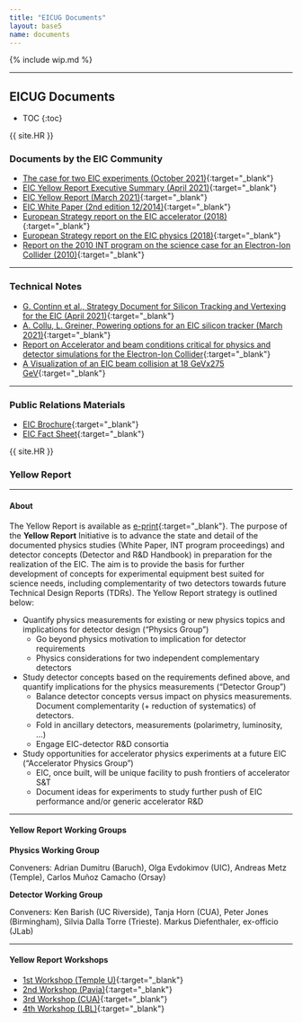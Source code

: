 ```yaml
---
title: "EICUG Documents"
layout: base5
name: documents
---
```


{% include wip.md %}

---
<h2>EICUG Documents</h2>

* TOC
{:toc}

{{ site.HR }}

### Documents by the EIC Community

* [The case for two EIC experiments (October 2021)](http://www.eicug.org/web/sites/default/files/Arguments%20for%20Two%20EIC%20Experiments%20Sep23.pdf){:target="_blank"}
* [EIC Yellow Report Executive Summary (April 2021)](http://www.eicug.org/web/sites/default/files/EIC_YR_Summary_v1.0.pdf){:target="_blank"}
* [EIC Yellow Report (March 2021)](http://www.eicug.org/web/sites/default/files/Yellow_Report_v1.1.pdf){:target="_blank"}
* [EIC White Paper (2nd edition 12/2014)](http://www.eicug.org/web/sites/default/files/WhitePaper_EIC_2nd_Edition.pdf){:target="_blank"}
* [European Strategy report on the EIC accelerator (2018)](http://www.eicug.org/web/sites/default/files/EIC-Acc-European-update-r20.pdf){:target="_blank"}
* [European Strategy report on the EIC physics (2018)](http://www.eicug.org/web/sites/default/files/EICdocumentforESPPU.pdf){:target="_blank"}
* [Report on the 2010 INT program on the science case for an Electron-Ion Collider (2010)](https://arxiv.org/pdf/1108.1713){:target="_blank"}

---


### Technical Notes

* [G. Continn et al., Strategy Document for Silicon Tracking and Vertexing for the EIC (April 2021)](https://www.eicug.org/web/sites/default/files/2021_04_26_silicon_tracking_strategy.pdf){:target="_blank"}
* [A. Collu, L. Greiner, Powering options for an EIC silicon tracker (March 2021)](https://www.eicug.org/web/sites/default/files/Powering-options-for-an-EIC-silicon-tracker.pdf){:target="_blank"}
* [Report on Accelerator and beam conditions critical for physics and detector simulations for the Electron-Ion Collider](http://www.eicug.org/web/sites/default/files/Accelerator_and_beam_conditions_critical_for_EIC_simulations.pdf){:target="_blank"}
* [A Visualization of an EIC beam collision at 18 GeVx275 GeV](https://www.dropbox.com/s/g7t06wlk34frpn8/ep-18x275-Tab3p3.mp4){:target="_blank"}

---


### Public Relations Materials

* [EIC Brochure](http://www.eicug.org/web/sites/default/files/EIC_Brochure.pdf){:target="_blank"}
* [EIC Fact Sheet](http://www.eicug.org/web/sites/default/files/EIC_OnePage_FactSheet.pdf){:target="_blank"}



{{ site.HR }}

### Yellow Report

---

#### About

The Yellow Report is available as [e-print](https://arxiv.org/abs/2103.05419){:target="_blank"}. The purpose of the __Yellow Report__ Initiative is to advance the state and detail of the documented physics studies (White Paper, INT program proceedings)  and detector concepts (Detector and R&D Handbook) in preparation for the realization of the EIC. The aim is to provide the basis for further development of concepts for experimental equipment best suited for science needs, including complementarity of two detectors towards future Technical Design Reports (TDRs). The Yellow Report strategy is outlined below:

* Quantify physics measurements for existing or new physics topics and implications for detector design (“Physics Group”)
  * Go beyond physics motivation to implication for detector requirements
  * Physics considerations for two independent complementary detectors
* Study detector concepts based on the requirements defined above, and quantify implications for the physics measurements (“Detector Group”)
  * Balance detector concepts versus impact on physics measurements.
Document complementarity (+ reduction of systematics) of detectors.
  * Fold in ancillary detectors, measurements (polarimetry, luminosity, …)
  * Engage EIC-detector R&D consortia
* Study opportunities for accelerator physics experiments at a future EIC (“Accelerator Physics Group”)
  * EIC, once built, will be unique facility to push frontiers of accelerator S&T
  * Document ideas for experiments to study further push of EIC performance and/or generic accelerator R&D

---

#### Yellow Report Working Groups

<b>Physics Working Group</b>

Conveners: Adrian Dumitru (Baruch), Olga Evdokimov (UIC), Andreas Metz (Temple), Carlos Muñoz Camacho (Orsay)



<b>Detector Working Group</b>

Conveners: Ken Barish (UC Riverside), Tanja Horn (CUA), Peter Jones (Birmingham), Silvia Dalla Torre (Trieste). Markus Diefenthaler, ex-officio (JLab)

---

#### Yellow Report Workshops

* [1st Workshop (Temple U)](https://indico.bnl.gov/event/7449/){:target="_blank"}
* [2nd Workshop (Pavia)](https://indico.bnl.gov/event/8231/){:target="_blank"}
* [3rd Workshop (CUA)](https://indico.bnl.gov/event/9080/){:target="_blank"}
* [4th Workshop (LBL)](https://indico.bnl.gov/event/9913/){:target="_blank"}



